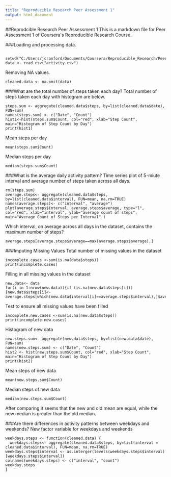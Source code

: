 ```yaml
---
title: "Reproducible Research Peer Assessment 1"
output: html_document
---
```


##Reprodcible Research Peer Assessment 1
This is a markdown file for Peer Assessment 1 of Coursera's Reproducible Research Course.

###Loading and processing data.
```{r}
 setwd("C:/Users/jcranford/Documents/Coursera/Reproducible_Research/Peer_Assessment_1")
data <- read.csv("activity.csv")
```
Removing NA values.
```{r}
cleaned.data <- na.omit(data)
```
###What are the total number of steps taken each day?
Total number of steps taken each day with histogram are below.
```{r}
steps.sum <- aggregate(cleaned.data$steps, by=list(cleaned.data$date), FUN=sum)
names(steps.sum) <- c("Date", "Count")
hist1<-hist(steps.sum$Count, col="red", xlab="Step Count", main="Histogram of Step Count by Day")
print(hist1)
```
Mean steps per day
```{r}
mean(steps.sum$Count)
```
Median steps per day
```{r}
median(steps.sum$Count)
```
###What is the average daily activity pattern?
Time series plot of 5-miute interval and average number of steps taken across all days.
```{r}
rm(steps.sum)
average.steps<- aggregate(cleaned.data$steps, by=list(cleaned.data$interval), FUN=mean, na.rm=TRUE)
names(average.steps)<- c("interval", "average")
plot(average.steps$interval, average.steps$average, type="l", col="red", xlab="interval", ylab="average count of steps", main="Average Count of Steps per Interval" )
```
Which interval, on average across all days in the dataset, contains the maximum number of steps?
```{r}
average.steps[average.steps$average==max(average.steps$average),]
```
###Imputing Missing Values
Total number of missing values in the dataset
```{r}
incomplete.cases <-sum(is.na(data$steps))
print(incomplete.cases)
```
Filling in all missing values in the dataset
```{r}
new.data<- data 
for(i in 1:nrow(new.data)){if (is.na(new.data$steps[i])){new.data$steps[i]<- average.steps[which(new.data$interval[i]==average.steps$interval),]$average}}
```
Test to ensure all missing values have been filled
```{r}
incomplete.new.cases <-sum(is.na(new.data$steps))
print(incomplete.new.cases)
```
Histogram of new data
```{r}
new.steps.sum<- aggregate(new.data$steps, by=list(new.data$date), FUN=sum)
names(new.steps.sum) <- c("Date", "Count")
hist2 <- hist(new.steps.sum$Count, col="red", xlab="Step Count", main="Histogram of Step Count by Day")
print(hist2)
```
Mean steps of new data
```{r}
mean(new.steps.sum$Count)
```
Median steps of new data
```{r}
median(new.steps.sum$Count)
```
After comparing it seems that the new and old mean are equal, while the new median is greater than the old median.

###Are there differences in activity patterns between weekdays and weekends?
New factor variable for weekdays and weekends
```{r}
weekdays.steps <- function(cleaned.data) {
  weekdays.steps<- aggregate(cleaned.data$steps, by=list(interval = cleaned.data$interval), FUN=mean, na.rm=TRUE)
weekdays.steps$interval <- as.interger(levels(weekdays.steps$interval)[weekdays.steps$interval])
colnames(weekdays.steps) <- c("interval", "count")
weekday.steps
}

